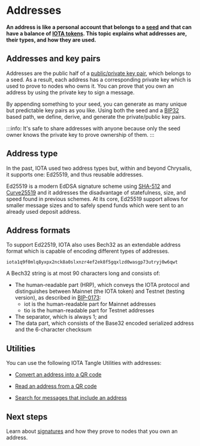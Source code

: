 # Addresses

**An address is like a personal account that belongs to a [seed](../accounts/seeds.md) and that can have a balance of [IOTA tokens](../the-tangle/genesis.md). This topic explains what addresses are, their types, and how they are used.**



## Addresses and key pairs

Addresses are the public half of a [public/private key pair](https://en.wikipedia.org/wiki/Public-key_cryptography), which belongs to a seed. As a result, each address has a corresponding private key which is used to prove to nodes who owns it. You can prove that you own an address by using the private key to sign a message.

By appending something to your seed, you can generate as many unique but predictable key pairs as you like. Using both the seed and a [BIP32](https://wiki.trezor.io/Address_path_(BIP32)) based path, we define, derive, and generate the private/public key pairs.

:::info:
It's safe to share addresses with anyone because only the seed owner knows the private key to prove ownership of them.
:::

## Address type

In the past, IOTA used two address types but, within and beyond Chrysalis, it supports one: Ed25519, and thus reusable addresses.

Ed25519 is a modern EdDSA signature scheme using [SHA-512](https://en.wikipedia.org/wiki/SHA-512) and [Curve25519](https://en.wikipedia.org/wiki/Curve25519) and it addresses the disadvantage of statefulness, size, and speed found in previous schemes. At its core, Ed25519 support allows for smaller message sizes and to safely spend funds which were sent to an already used deposit address. 

## Address formats

To support Ed22519, IOTA also uses Bech32 as an extendable address format which is capable of encoding different types of addresses.

```
iota1q9f0mlq8yxpx2nck8a0slxnzr4ef2ek8f5gqxlzd0wasgp73utryj0w6qwt
```

A Bech32 string is at most 90 characters long and consists of:

- The human-readable part (HRP), which conveys the IOTA protocol and distinguishes between Mainnet (the IOTA token) and Testnet (testing version), as described in [BIP-0173](https://github.com/bitcoin/bips/blob/master/bip-0173.mediawiki):
  - iot is the human-readable part for Mainnet addresses
  - tio is the human-readable part for Testnet addresses
- The separator, which is always 1; and
- The data part, which consists of the Base32 encoded serialized address and the 6-character checksum

## Utilities

You can use the following IOTA Tangle Utilities with addresses:

- [Convert an address into a QR code](https://utils.iota.org/qr-create)

- [Read an address from a QR code](https://utils.iota.org/qr-scan)

- [Search for messages that include an address](https://utils.iota.org/)

## Next steps

Learn about [signatures](../accounts/signatures.md) and how they prove to nodes that you own an address.

